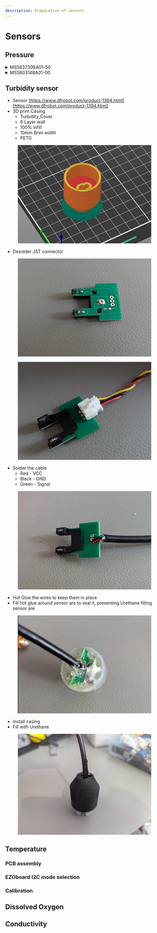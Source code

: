 ```yaml
---
description: Preparation of sensors
---
```


# Sensors





## Pressure

<details>

<summary>MS583730BA01-50</summary>

**Components**

* Sensor [https://www.digikey.it/en/products/detail/te-connectivity-measurement-specialties/MS583730BA01-50/5629501?s=N4IgTCBcDaILIGUCsAOAzAdjQBgEIEFsBGAWiWxAF0BfIA](https://www.digikey.it/en/products/detail/te-connectivity-measurement-specialties/MS583730BA01-50/5629501?s=N4IgTCBcDaILIGUCsAOAzAdjQBgEIEFsBGAWiWxAF0BfIA)
* 3D printed
  * MS583730BA01-50-Enclosure\_inner
  * MS583730BA01-50- Enclosure\_outer
* Cable&#x20;
* SMD 0.1uF Capacitor
* o-ring
* Flexible Urethane 8800
  * Syringe to inject liquid inside casing

**Steps**

*   3D print

    * 6 Layer walls
    * 100% infill
    * PETG

    <img src="../.gitbook/assets/Screenshot from 2024-07-30 16-39-47.png" alt="" data-size="original">

<!---->

* Solder capacitor and cable

<img src="../.gitbook/assets/2020_0110_161123_004.JPG" alt="" data-size="original">![](../.gitbook/assets/2020\_0110\_165156\_006.JPG)

* Apply conformal coating on soldering
* Install o-ring to sensor
* Clean cable with IPA
* Insert sensor to casing

![](<../.gitbook/assets/Screenshot from 2024-07-30 17-30-42.png>)

* Mount external casing

![](<../.gitbook/assets/Screenshot from 2024-07-30 17-31-30.png>)

* Apply tape on the end to prevent leaking

![](<../.gitbook/assets/Screenshot from 2024-07-30 17-31-54.png>)

* Fill casing with Urethane (using syringe)

![](<../.gitbook/assets/Screenshot from 2024-07-30 17-32-18.png>)

* Cure it



</details>

<details>

<summary>MS580314BA01-00</summary>

**Components**

* Sensor
* 3D printed
  * MS580314BA01-00-Enclosure\_inner
  * MS580314BA01-00 - Enclosure\_outer
* Cable
* Flexible Urethane 8800

**Steps**

* 3D print
  * 6 Layer walls
  * 100% infill
  * PETG

<img src="../.gitbook/assets/Screenshot from 2024-07-30 17-22-37.png" alt="" data-size="original">

* Solder capacitor and cable
* Apply conformal coating
* Clean cable with IPA
* Insert sensor to casing

<img src="../.gitbook/assets/Screenshot from 2024-07-30 17-46-16.png" alt="" data-size="original">

* Mount external casing
* Apply tape to prevent Urethane leaking

<img src="../.gitbook/assets/Screenshot from 2024-07-30 17-48-16.png" alt="" data-size="original">

* Fill casing with Urethane
* Cure itdone

<img src="../.gitbook/assets/Screenshot from 2024-07-30 17-48-44.png" alt="" data-size="original">

</details>

## Turbidity sensor

* Sensor [https://www.dfrobot.com/product-1394.html](https://www.dfrobot.com/product-1394.html)
* 3D print Casing
  * Turbidity\_Cover
  * 6 Layer wall
  * 100% infill
  * 10mm Brim width
  * PETG

<figure><img src="../.gitbook/assets/Screenshot from 2024-07-30 17-58-01.png" alt=""><figcaption></figcaption></figure>

* Desolder JST connector

<div>

<figure><img src="../.gitbook/assets/Screenshot from 2024-07-30 19-55-05 (1).png" alt=""><figcaption></figcaption></figure>

 

<figure><img src="../.gitbook/assets/Screenshot from 2024-07-30 19-55-03.png" alt=""><figcaption></figcaption></figure>

</div>

* Solder the cable
  * Red - VCC
  * Black - GND
  * Green - Signal

<figure><img src="../.gitbook/assets/Screenshot from 2024-07-30 19-56-50.png" alt=""><figcaption></figcaption></figure>

* Hot Glue the wires to keep them in place
* Fill hot glue around sensor are to seal it, preventing Urethane filling sensor are

<figure><img src="../.gitbook/assets/Screenshot from 2024-07-30 20-43-11.png" alt=""><figcaption></figcaption></figure>

* Install casing
* Fill with Urethane

<figure><img src="../.gitbook/assets/signal-2024-07-30-214602.jpeg" alt=""><figcaption></figcaption></figure>

## Temperature

### PCB assembly

### EZOboard I2C mode selection

### Calibration

## Dissolved Oxygen



## Conductivity







